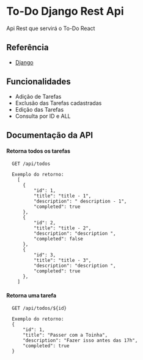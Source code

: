 
# To-Do Django Rest Api

Api Rest que servirá o To-Do React

## Referência

 - [Django](https://docs.djangoproject.com/en/4.2/)
 

## Funcionalidades

- Adição de Tarefas
- Exclusão das Tarefas cadastradas
- Edição das Tarefas
- Consulta por ID e ALL


## Documentação da API

#### Retorna todos os tarefas

```http
  GET /api/todos

  Exemplo do retorno:
    [
      {
          "id": 1,
          "title": "title - 1",
          "description": " description - 1",
          "completed": true
      },
      {
          "id": 2,
          "title": "title - 2",
          "description": "description ",
          "completed": false
      },
      {
          "id": 3,
          "title": "title - 3",
          "description": "description ",
          "completed": true
      },
    ]
```
#### Retorna uma tarefa

```http
  GET /api/todos/${id}

  Exemplo do retorno:
  {
      "id": 1,
      "title": "Passer com a Toinha",
      "description": "Fazer isso antes das 17h",
      "completed": true
  }
```


